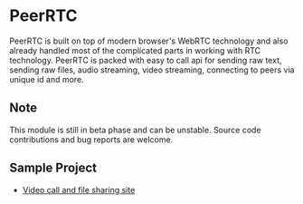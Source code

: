 # PeerRTC
PeerRTC is built on top of modern browser's WebRTC technology and also already handled most of the complicated parts in working with RTC technology. 
PeerRTC is packed with easy to call api for sending raw text, sending raw files, audio streaming, video streaming, connecting to peers via unique id and more.

## Note
This module is still in beta phase and can be unstable. Source code contributions and bug reports are welcome.

## Sample Project
* [Video call and file sharing site](https://github.com/ShimShim27/PeerRTC)
